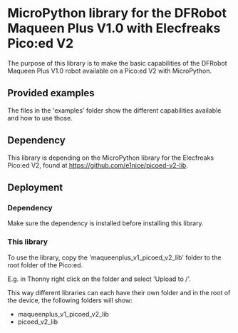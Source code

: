 # MicroPython library for the DFRobot Maqueen Plus V1.0 with Elecfreaks Pico:ed V2
The purpose of this library is to make the basic capabilities of the DFRobot Maqueen Plus V1.0 robot available on a Pico:ed V2 with MicroPython.

## Provided examples
The files in the 'examples' folder show the different capabilities available and how to use those.

## Dependency
This library is depending on the MicroPython library for the Elecfreaks Pico:ed V2, found at https://github.com/e1nice/picoed-v2-lib.

## Deployment
### Dependency
Make sure the dependency is installed before installing this library.

### This library
To use the library, copy the 'maqueenplus_v1_picoed_v2_lib' folder to the root folder of the Pico:ed.

E.g. in Thonny right click on the folder and select 'Upload to /'.

This way different libraries can each have their own folder and in the root of the device, the following folders will show:
* maqueenplus_v1_picoed_v2_lib
* picoed_v2_lib
